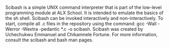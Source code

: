 Scibash is a simple UNIX command interpreter that is part of the low-level programming module at ALX School. It is
intended to emulate the basics of the sh shell. Scibash can be invoked interactively and non-interactively. To start,
compile all .c files in the repository using the command: gcc -Wall -Werror -Wextra -pedantic *.c -o scibash. Scibash was
created by Uchechukwu Emmanuel and Chikamnele Fortune. For more information, consult the scibash and bash man pages.
